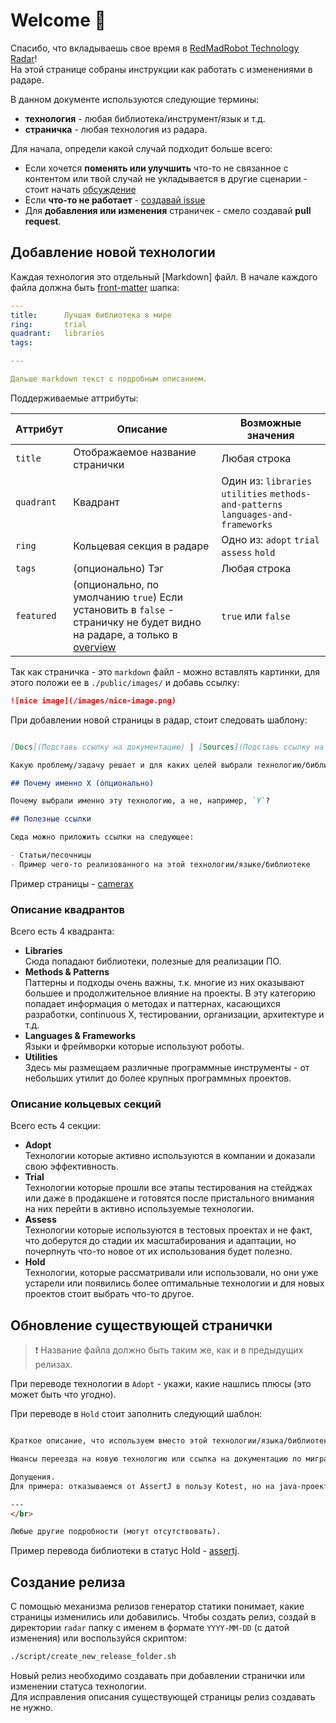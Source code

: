 # Welcome 🤖

Спасибо, что вкладываешь свое время в [RedMadRobot Technology Radar][radar-link]!  
На этой странице собраны инструкции как работать с изменениями в радаре.

В данном документе используются следующие термины:

- **технология** - любая библиотека/инструмент/язык и т.д.
- **страничка** - любая технология из радара.

Для начала, определи какой случай подходит больше всего:

- Если хочется **поменять или улучшить** что-то не связанное с контентом или твой случай не укладывается в другие сценарии - стоит начать [обсуждение][new-discussion]
- Если **что-то не работает** - [создавай issue][new-issue]
- Для **добавления или изменения** страничек - смело создавай **pull request**.

## Добавление новой технологии

Каждая технология это отдельный [Markdown] файл.
В начале каждого файла должна быть [front-matter] шапка:

```yaml
---
title:      Лучшая библиотека в мире
ring:       trial
quadrant:   libraries
tags: 

---

Дальше markdown текст с подробным описанием.

```

Поддерживаемые аттрибуты:

| **Аттрибут** | **Описание**                                                                                                             | **Возможные значения**                                                             |
|--------------|--------------------------------------------------------------------------------------------------------------------------|------------------------------------------------------------------------------------|
| `title`      | Отображаемое название странички                                                                                          | Любая строка                                                                       |
| `quadrant`   | Квадрант                                                                                                                 | Один из: `libraries` `utilities` `methods-and-patterns` `languages-and-frameworks` |
| `ring`       | Кольцевая секция в радаре                                                                                                | Одно из: `adopt` `trial` `assess` `hold`                                           |
| `tags`       | (опционально) Тэг                                                                                                        | Любая строка                                                                       |
| `featured`   | (опционально, по умолчанию `true`) Если установить в `false` - страничку не будет видно на радаре, а только в [overview] | `true` или `false`                                                                 |

Так как страничка - это `markdown` файл - можно вставлять картинки, для этого положи ее в `./public/images/` и добавь ссылку:

```markdown
![nice image](/images/nice-image.png)
```

При добавлении новой страницы в радар, стоит следовать шаблону:

```markdown

[Docs](Подставь ссылку на документацию) | [Sources](Подставь ссылку на исходники)

Какую проблему/задачу решает и для каких целей выбрали технологию/библиотеку

## Почему именно X (опционально)

Почему выбрали именно эту технологию, а не, например, `Y`?

## Полезные ссылки

Сюда можно приложить ссылки на следующее:

- Статьи/песочницы
- Пример чего-то реализованного на этой технологии/языке/библиотеке

```

Пример страницы - [camerax]

### Описание квадрантов

Всего есть 4 квадранта:

- **Libraries**  \
  Сюда попадают библиотеки, полезные для реализации ПО.
- **Methods & Patterns**  \
  Паттерны и подходы очень важны, т.к. многие из них оказывают большее и продолжительное влияние на проекты. В эту категорию попадает информация о методах и паттернах, касающихся разработки, сontinuous X, тестировании, организации, архитектуре и т.д.
- **Languages & Frameworks**  \
  Языки и фреймворки которые используют роботы.
- **Utilities**  \
  Здесь мы размещаем различные программные инструменты - от небольших утилит до более крупных программных проектов.

### Описание кольцевых секций

Всего есть 4 секции:

- **Adopt**  \
  Технологии которые активно используются в компании и доказали свою эффективность.
- **Trial**  \
  Технологии которые прошли все этапы тестирования на стейджах или даже в продакшене и готовятся после пристального внимания на них перейти в активно используемые технологии.
- **Assess**  \
  Технологии которые используются в тестовых проектах и не факт, что доберутся до стадии их масштабирования и адаптации, но почерпнуть что-то новое от их использования будет полезно.
- **Hold**  \
  Технологии, которые рассматривали или использовали, но они уже устарели или появились более оптимальные технологии и для новых проектов стоит выбрать что-то другое.

## Обновление существующей странички

> ❗ Название файла должно быть таким же, как и в предыдущих релизах.

При переводе технологии в `Adopt` - укажи, какие нашлись плюсы (это может быть что угодно).

При переводе в `Hold` стоит заполнить следующий шаблон:

```markdown

Краткое описание, что используем вместо этой технологии/языка/библиотеки.

Нюансы переезда на новую технологию или ссылка на документацию по миграции, для примера можно посмотреть на accompanist insets.

Допущения.  
Для примера: отказываемся от AssertJ в пользу Kotest, но на java-проектах продолжаем использовать.

---
</br>

Любые другие подробности (могут отсутствовать).

```

Пример перевода библиотеки в статус Hold - [assertj].

## Создание релиза

С помощью механизма релизов генератор статики понимает, какие страницы изменились или добавились.
Чтобы создать релиз, создай в директории `radar` папку с именем в формате `YYYY-MM-DD` (с датой изменения) или воспользуйся скриптом:

```bash
./script/create_new_release_folder.sh
```

Новый релиз необходимо создавать при добавлении странички или изменении статуса технологии.  
Для исправления описания существующей страницы релиз создавать не нужно.

<!-- Links -->
[radar-link]: https://github.com/RedMadRobot/techradar-android
[new-issue]: https://github.com/RedMadRobot/techradar-android/issues/new
[new-discussion]: https://github.com/RedMadRobot/techradar-android/discussions/new
[front-matter]: https://github.com/jxson/front-matter
[overview]: https://redmadrobot.github.io/techradar-android/libraries
[camerax]: https://redmadrobot.github.io/techradar-android/libraries/camerax
[assertj]: https://redmadrobot.github.io/techradar-android/libraries/assertj
